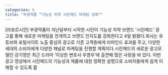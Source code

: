 ```yaml
---
categories: h
title: "부광약품 “기능성 치약 시린메드 마케팅 강화”"
---
```

[라포르시안] 부광약품이 지난달부터 시작한 시린이 기능성 치약 브랜드 &#39;시린메드&#39; 광고를 통해 새로운 마케팅을 전개하고 브랜드 인지도를 강화한다고 4일 밝혔다.회사는 유튜브와 포털사이트 노출 중심의 광고로 기존 고객층에게 리마인드 효과를 주고, 다양한 세대의 소비자에게 다양한 채널로 마케팅을 진행할 계획이다.시린메드의 새로운 광고모델인 강기영은 최근 드라마 ‘이상한 변호사 우영우’에 출연해 많은 사랑을 바 있다. 이번 광고 영상에서 시린메드의 기능성과 제품에 대한 정확한 설명으로 소비자들에게 쉽게 이해할 수 있도록 촬